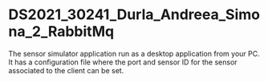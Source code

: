 # DS2021_30241_Durla_Andreea_Simona_2_RabbitMq

The sensor simulator application run as a desktop application from your PC. It has a configuration file where the port and sensor ID for the sensor associated to the client can be set.
